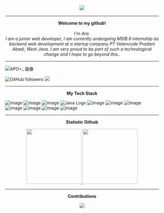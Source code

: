 <h1 align="center">
  <a href="https://git.io/typing-svg">
    <img src="https://readme-typing-svg.herokuapp.com/?lines=aranv20.log(%22Hai%2C%20👋🏻%22);%3E%20I'm%20Ara;Thanks-For%2C%20Visiting!&center=true&size=27">
  </a>
</h1>

---

<p align="center">
    <b>Welcome to my github!</b><br><br>
    <i>
        I'm Ara.<br>
       I am a junior web developer, I am currently undergoing MSIB 6 internship as backend web development at a startup company PT Vetencode Pradani Abadi, West Java. I am very proud to be part of such a technological change and I hope to go beyond this..<br>
    </i>
</p>

---

![APO+_ 画像](https://github.com/aranv20/aranv20/assets/113159149/7e60deec-6861-45c6-96a1-1f7f5f3c9b50)


![GitHub followers](https://img.shields.io/github/followers/aranv20)
![](https://komarev.com/ghpvc/?username=aranv20&color=red&style=flat)


<!---
araanv/araanv is a ✨ special ✨ repository because its `README.md` (this file) appears on your GitHub profile.
You can click the Preview link to take a look at your changes.
--->
---
<p align="center"><b>My Tech Stack</b></p>


![image](https://img.shields.io/badge/HTML5-E34F26?style=for-the-badge&logo=html5&logoColor=white) 
![image](https://img.shields.io/badge/CSS3-1572B6?style=for-the-badge&logo=css3&logoColor=white) 
![image](https://img.shields.io/badge/PHP-777BB4?style=for-the-badge&logo=php&logoColor=white)
![Java Logo](https://img.shields.io/badge/java-323330?style=for-the-badge&logo=java&logoColor=F7DF1E)
![image](https://img.shields.io/badge/Codeigniter-EF4223?style=for-the-badge&logo=codeigniter&logoColor=white)
![image](https://img.shields.io/badge/Bootstrap-05122A?style=for-the-badge&logo=bootstrap&logoColor=563D7C)
![image](https://img.shields.io/badge/JavaScript-323330?style=for-the-badge&logo=javascript&logoColor=F7DF1E)
![image](https://img.shields.io/badge/MySQL-005C84?style=for-the-badge&logo=mysql&logoColor=white)
![image](https://img.shields.io/badge/firebase-ffca28?style=for-the-badge&logo=firebase&logoColor=black) 
![image](https://img.shields.io/badge/VisualStudioCode-005C84?style=for-the-badge&logo=visualstudiocode&logoColor=white)
![image](https://img.shields.io/badge/AndroidStudio-3DDC84?style=for-the-badge&logo=androidstudio&logoColor=white) 

---

<p align="center"><b>Statistic Github</b></p>
<div align="center">
<a href="https://github.com/aranv20">
  <img height="180em" src="https://github-readme-stats-eight-theta.vercel.app/api?username=aranv20&theme=react&background=0d1117&border=666&include_all_commits=true&count_private=true"/>
  <img height="180em" src="https://github-readme-stats-eight-theta.vercel.app/api/top-langs/?username=aranv20&theme=react&background=0d1117&border=666&layout=compact&langs_count=6"/>
</a>
</div>

---

<p align="center"><b>Contributions</b></p>
<p align="center">
  <a href="https://git.io/streak-stats">
    <img src="http://github-readme-streak-stats.herokuapp.com?user=aranv20&theme=react&background=0d1117&border=666">
  </a>
</p>
